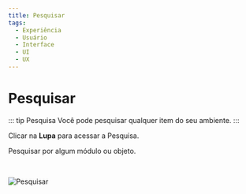 ```yaml
---
title: Pesquisar
tags:
  - Experiência
  - Usuário
  - Interface
  - UI
  - UX
---
```

# Pesquisar

   ::: tip Pesquisa
   Você pode pesquisar qualquer item do seu ambiente.
   :::

   Clicar na **Lupa** para acessar a Pesquisa.

   Pesquisar por algum módulo ou objeto.

   <br>

   ![Pesquisar](https://cdn.phishx.io/phishx-docs/images/phishx_ui_search_01.webp)
